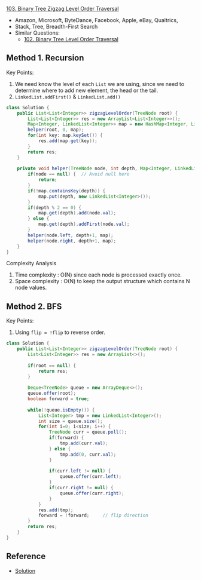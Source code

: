 [103. Binary Tree Zigzag Level Order Traversal](https://leetcode.com/problems/binary-tree-zigzag-level-order-traversal/)

* Amazon, Microsoft, ByteDance, Facebook, Apple, eBay, Qualtrics, 
* Stack, Tree, Breadth-First Search
* Similar Questions:
    * [102. Binary Tree Level Order Traversal](https://leetcode.com/problems/binary-tree-level-order-traversal/)



## Method 1. Recursion
Key Points:
1. We need know the level of each `List` we are using, since we need to determine where to add new element, the head or the tail.
2. `LinkedList.addFirst()` & `LinkedList.add()`

```java
class Solution {
    public List<List<Integer>> zigzagLevelOrder(TreeNode root) {
        List<List<Integer>> res = new ArrayList<List<Integer>>();
        Map<Integer, LinkedList<Integer>> map = new HashMap<Integer, LinkedList<Integer>>();
        helper(root, 0, map);
        for(int key: map.keySet()) {
            res.add(map.get(key));
        }
        return res;
    }
    
    private void helper(TreeNode node, int depth, Map<Integer, LinkedList<Integer>> map) {
        if(node == null) {  // Avoid null here
            return;
        }
        if(!map.containsKey(depth)) {
            map.put(depth, new LinkedList<Integer>());
        }
        if(depth % 2 == 0) {
            map.get(depth).add(node.val);
        } else {
            map.get(depth).addFirst(node.val);
        }
        helper(node.left, depth+1, map);
        helper(node.right, depth+1, map);
    }
}
```

Complexity Analysis
1. Time complexity : O(N) since each node is processed exactly once.
2. Space complexity : O(N) to keep the output structure which contains N node values. 



## Method 2. BFS
Key Points:
1. Using `flip = !flip` to reverse order.

```java
class Solution {
    public List<List<Integer>> zigzagLevelOrder(TreeNode root) {
        List<List<Integer>> res = new ArrayList<>();
        
        if(root == null) {
            return res;
        }
        
        Deque<TreeNode> queue = new ArrayDeque<>();
        queue.offer(root);
        boolean forward = true;
        
        while(!queue.isEmpty()) {
            List<Integer> tmp = new LinkedList<Integer>();
            int size = queue.size();
            for(int i=0; i<size; i++) {
                TreeNode curr = queue.poll();
                if(forward) {
                    tmp.add(curr.val);
                } else {
                    tmp.add(0, curr.val);
                }
                
                if(curr.left != null) {
                    queue.offer(curr.left);
                }
                if(curr.right != null) {
                    queue.offer(curr.right);
                }
            }
            res.add(tmp);
            forward = !forward;		// flip direction
        }
        return res;
    }
}
```


## Reference
* [Solution](https://leetcode.com/problems/binary-tree-level-order-traversal/solution/)